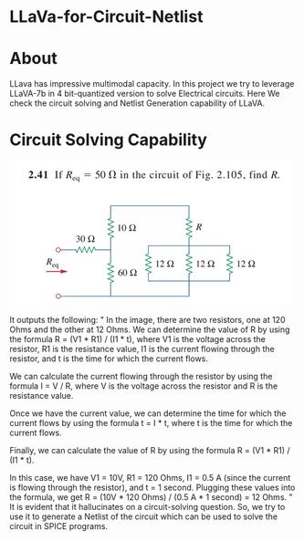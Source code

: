 # LLaVa-for-Circuit-Netlist

# About
LLava has impressive multimodal capacity. In this project we try to leverage LLaVA-7b in 4 bit-quantized version to solve Electrical circuits.
Here We check the circuit solving and Netlist Generation capability of LLaVA. 

# Circuit Solving Capability

![Question-Answer Pair](/images/t1.png)

It outputs the following:
"
In the image, there are two resistors, one at 120 Ohms and the other at 12 Ohms. We can determine the value of R by using the formula R = (V1 \* R1) / (I1 \* t), where V1 is the voltage across the resistor, R1 is the resistance value, I1 is the current flowing through the resistor, and t is the time for which the current flows.

We can calculate the current flowing through the resistor by using the formula I = V / R, where V is the voltage across the resistor and R is the resistance value.

Once we have the current value, we can determine the time for which the current flows by using the formula t = I \* t, where t is the time for which the current flows.

Finally, we can calculate the value of R by using the formula R = (V1 \* R1) / (I1 \* t).

In this case, we have V1 = 10V, R1 = 120 Ohms, I1 = 0.5 A (since the current is flowing through the resistor), and t = 1 second. Plugging these values into the formula, we get R = (10V \* 120 Ohms) / (0.5 A \* 1 second) = 12 Ohms.
"
It is evident that it hallucinates on a circuit-solving question. So, we try to use it to generate a Netlist of the circuit which can be used to solve the circuit in SPICE programs.


